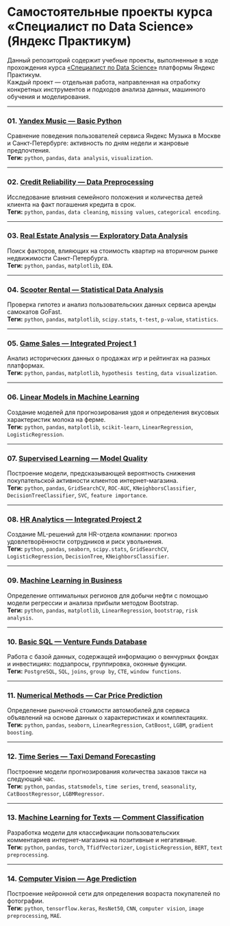 # Самостоятельные проекты курса «Специалист по Data Science» (Яндекс Практикум)

Данный репозиторий содержит учебные проекты, выполненные в ходе прохождения курса [«Специалист по Data Science»](https://practicum.yandex.ru/data-scientist/) платформы Яндекс Практикум.  
Каждый проект — отдельная работа, направленная на отработку конкретных инструментов и подходов анализа данных, машинного обучения и моделирования.

---

### 01. [Yandex Music — Basic Python](./01_yandex_music_basic_python/01_basic_python_yandex_music.ipynb)  
Сравнение поведения пользователей сервиса Яндекс Музыка в Москве и Санкт-Петербурге: активность по дням недели и жанровые предпочтения.  
**Теги:** `python`, `pandas`, `data analysis`, `visualization`.

---

### 02. [Credit Reliability — Data Preprocessing](./02_data_preprocessing/02_data_preprocessing.ipynb)  
Исследование влияния семейного положения и количества детей клиента на факт погашения кредита в срок.  
**Теги:** `python`, `pandas`, `data cleaning`, `missing values`, `categorical encoding`.

---

### 03. [Real Estate Analysis — Exploratory Data Analysis](./03_exploratory_data_analysis/03_exploratory_data_analysis.ipynb)  
Поиск факторов, влияющих на стоимость квартир на вторичном рынке недвижимости Санкт-Петербурга.  
**Теги:** `python`, `pandas`, `matplotlib`, `EDA`.

---

### 04. [Scooter Rental — Statistical Data Analysis](./04_statistical_data_analysis/04_statistical_data_analysis.ipynb)  
Проверка гипотез и анализ пользовательских данных сервиса аренды самокатов GoFast.  
**Теги:** `python`, `pandas`, `matplotlib`, `scipy.stats`, `t-test`, `p-value`, `statistics`.

---

### 05. [Game Sales — Integrated Project 1](./05_integrated_project/05_integrated_project.ipynb)  
Анализ исторических данных о продажах игр и рейтингах на разных платформах.  
**Теги:** `python`, `pandas`, `matplotlib`, `hypothesis testing`, `data visualization`.

---

### 06. [Linear Models in Machine Learning](./06_linear_models_in_ml/06_linear_models_in_ml.ipynb)  
Создание моделей для прогнозирования удоя и определения вкусовых характеристик молока на ферме.  
**Теги:** `python`, `pandas`, `matplotlib`, `scikit-learn`, `LinearRegression`, `LogisticRegression`.

---

### 07. [Supervised Learning — Model Quality](./07_supervised_learning_model_quality/07_supervised_learning_model_quality.ipynb)  
Построение модели, предсказывающей вероятность снижения покупательской активности клиентов интернет-магазина.  
**Теги:** `python`, `pandas`, `GridSearchCV`, `ROC-AUC`, `KNeighborsClassifier`, `DecisionTreeClassifier`, `SVC`, `feature importance`.

---

### 08. [HR Analytics — Integrated Project 2](./08_integrated_project_hr_analytics/08_integrated_project_hr_analytics.ipynb)  
Создание ML-решений для HR-отдела компании: прогноз удовлетворённости сотрудников и риск увольнения.  
**Теги:** `python`, `pandas`, `seaborn`, `scipy.stats`, `GridSearchCV`, `LogisticRegression`, `DecisionTree`, `KNeighborsClassifier`.

---

### 09. [Machine Learning in Business](./09_machine_learning_in_business/09_machine_learning_in_business.ipynb)  
Определение оптимальных регионов для добычи нефти с помощью модели регрессии и анализа прибыли методом Bootstrap.  
**Теги:** `python`, `pandas`, `matplotlib`, `LinearRegression`, `bootstrap`, `risk analysis`.

---

### 10. [Basic SQL — Venture Funds Database](./10_basic_sql/10_basic_sql.ipynb)  
Работа с базой данных, содержащей информацию о венчурных фондах и инвестициях: подзапросы, группировка, оконные функции.  
**Теги:** `PostgreSQL`, `SQL`, `joins`, `group by`, `CTE`, `window functions`.

---

### 11. [Numerical Methods — Car Price Prediction](./11_numerical_methods/11_numerical_methods.ipynb)  
Определение рыночной стоимости автомобилей для сервиса объявлений на основе данных о характеристиках и комплектациях.  
**Теги:** `python`, `pandas`, `seaborn`, `LinearRegression`, `CatBoost`, `LGBM`, `gradient boosting`.

---

### 12. [Time Series — Taxi Demand Forecasting](./12_time_series/12_time_series.ipynb)  
Построение модели прогнозирования количества заказов такси на следующий час.  
**Теги:** `python`, `pandas`, `statsmodels`, `time series`, `trend`, `seasonality`, `CatBoostRegressor`, `LGBMRegressor`.

---

### 13. [Machine Learning for Texts — Comment Classification](./13_machine_learning_for_texts/13_machine_learning_for_texts.ipynb)  
Разработка модели для классификации пользовательских комментариев интернет-магазина на позитивные и негативные.  
**Теги:** `python`, `pandas`, `torch`, `TfidfVectorizer`, `LogisticRegression`, `BERT`, `text preprocessing`.

---

### 14. [Computer Vision — Age Prediction](./14_computer_vision/14_computer_vision.ipynb)  
Построение нейронной сети для определения возраста покупателей по фотографии.  
**Теги:** `python`, `tensorflow.keras`, `ResNet50`, `CNN`, `computer vision`, `image preprocessing`, `MAE`.
